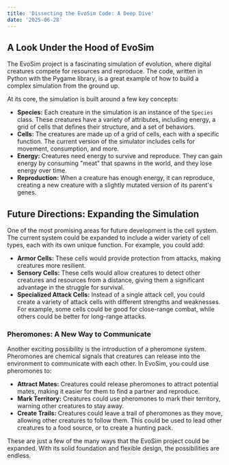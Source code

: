 ```yaml
---
title: 'Dissecting the EvoSim Code: A Deep Dive'
date: '2025-06-28'
---
```


## A Look Under the Hood of EvoSim

The EvoSim project is a fascinating simulation of evolution, where digital creatures compete for resources and reproduce. The code, written in Python with the Pygame library, is a great example of how to build a complex simulation from the ground up.

At its core, the simulation is built around a few key concepts:

*   **Species:** Each creature in the simulation is an instance of the `Species` class. These creatures have a variety of attributes, including energy, a grid of cells that defines their structure, and a set of behaviors.
*   **Cells:** The creatures are made up of a grid of cells, each with a specific function. The current version of the simulator includes cells for movement, consumption, and more.
*   **Energy:** Creatures need energy to survive and reproduce. They can gain energy by consuming "meat" that spawns in the world, and they lose energy over time.
*   **Reproduction:** When a creature has enough energy, it can reproduce, creating a new creature with a slightly mutated version of its parent's genes.

## Future Directions: Expanding the Simulation

One of the most promising areas for future development is the cell system. The current system could be expanded to include a wider variety of cell types, each with its own unique function. For example, you could add:

*   **Armor Cells:** These cells would provide protection from attacks, making creatures more resilient.
*   **Sensory Cells:** These cells would allow creatures to detect other creatures and resources from a distance, giving them a significant advantage in the struggle for survival.
*   **Specialized Attack Cells:** Instead of a single attack cell, you could create a variety of attack cells with different strengths and weaknesses. For example, some cells could be good for close-range combat, while others could be better for long-range attacks.

### Pheromones: A New Way to Communicate

Another exciting possibility is the introduction of a pheromone system. Pheromones are chemical signals that creatures can release into the environment to communicate with each other. In EvoSim, you could use pheromones to:

*   **Attract Mates:** Creatures could release pheromones to attract potential mates, making it easier for them to find a partner and reproduce.
*   **Mark Territory:** Creatures could use pheromones to mark their territory, warning other creatures to stay away.
*   **Create Trails:** Creatures could leave a trail of pheromones as they move, allowing other creatures to follow them. This could be used to lead other creatures to a food source, or to create a hunting pack.

These are just a few of the many ways that the EvoSim project could be expanded. With its solid foundation and flexible design, the possibilities are endless.